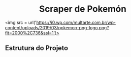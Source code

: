 <h1 align="center">Scraper de Pokemón</h1>

<img src = url('https://i0.wp.com/multarte.com.br/wp-content/uploads/2019/03/pokemon-png-logo.png?fit=2000%2C736&ssl=1')>

<h2>Estrutura do Projeto<h2>
